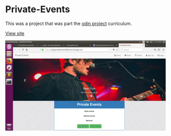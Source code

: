 # Private-Events

This was a project that was part the <a href='www.theodinproject.com'>odin project</a> curriculum.

<a href="https://sleepy-wildwood-90425.herokuapp.com/">View site</a>

![Image Hover Text](/screenshot.png)